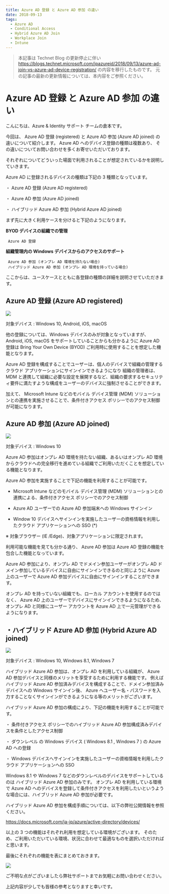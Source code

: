 ```yaml
---
title: Azure AD 登録 と Azure AD 参加 の違い
date: 2018-09-13
tags:
  - Azure AD
  - Conditional Access
  - Hybrid Azure AD Join
  - Workplace Join
  - Intune
---
```


> 本記事は Technet Blog の更新停止に伴い https://blogs.technet.microsoft.com/jpazureid/2018/09/13/azure-ad-join-vs-azure-ad-device-registration/ の内容を移行したものです。
> 元の記事の最新の更新情報については、本内容をご参照ください。

# Azure AD 登録 と Azure AD 参加 の違い

こんにちは、Azure & Identity サポート チームの倉本です。

今回は、 Azure AD 登録 (registered) と Azure AD 参加 (Azure AD joined) の違いについて紹介します。
Azure AD へのデバイス登録の種類は複数あり、 その違いについてお問い合わせを多くお寄せいただいております。

それぞれについてどういった場面で利用されることが想定されているかを説明していきます。

Azure AD に登録されるデバイスの種類は下記の 3 種類となっています。

・ Azure AD 登録 (Azure AD registered)

・ Azure AD 参加 (Azure AD joined)

・ ハイブリッド Azure AD 参加 (Hybrid Azure AD joined)

まず先に大きく利用ケースを分けると下記のようになります。

**BYOD デバイスの組織での管理**

     Azure AD 登録

**組織管理内の Windows デバイスからのアクセスのサポート**

     Azure AD 参加 (オンプレ AD 環境を持たない場合)
     ハイブリッド Azure AD 参加 (オンプレ AD 環境を持っている場合)

ここからは、ユースケースとともに各登録の種類の詳細を説明させていただきます。

## Azure AD 登録 (Azure AD registered)

![](./azure-ad-join-vs-azure-ad-device-registration/AzureADRegistered.png)

対象デバイス : Windows 10, Android, iOS, macOS

他の登録については、Windows デバイスのみが対象となっていますが、 Android, iOS, macOS をサポートしていることからも分かるように
Azure AD 登録は Bring Your Own Device (BYOD) ご利用時に使用することを想定した機能となります。

Azure AD 登録を構成することでユーザーは、個人のデバイスで組織の管理するクラウド アプリケーションにサインインできるようになり
組織の管理者は、 MDM と連携して組織に必要な設定を展開するなど、組織の要求するセキュリティ要件に満たすような構成をユーザーのデバイスに強制させることができます。

加えて、 Microsoft Intune などのモバイル デバイス管理 (MDM) ソリューションとの連携を実施させることで、条件付きアクセス ポリシーでのアクセス制御が可能になります。

## Azure AD 参加 (Azure AD joined)

![](./azure-ad-join-vs-azure-ad-device-registration/AzureADJoined.png)

対象デバイス : Windows 10

Azure AD 参加はオンプレ AD 環境を持たない組織、あるいはオンプレ AD 環境からクラウドへの完全移行を進めている組織でご利用いただくことを想定している機能となります。

Azure AD 参加を実施することで下記の機能を利用することが可能です。

- Microsoft Intune などのモバイル デバイス管理 (MDM) ソリューションとの連携による、条件付きアクセス ポリシーでのアクセス制御

- Azure AD ユーザーでの Azure AD 参加端末への Windows サインイン

- Window 10 デバイスへサインインを実施したユーザーの資格情報を利用したクラウド アプリケーションへの SSO (*)

※ 対象ブラウザー (IE /Edge)、対象アプリケーションに限定されます。

利用可能な機能を見ても分かる通り、 Azure AD 参加は Azure AD 登録の機能を包合した機能となっています。

Azure AD 参加により、オンプレ AD でドメイン参加ユーザーがオンプレ AD ドメイン参加しているデバイスに自由にサインインできるのと同じように Azure 上のユーザーで Azure AD 参加デバイスに自由にサインインすることができます。

オンプレ AD を持っていない組織でも、ローカル アカウントを使用するのではなく、 Azure AD 上のユーザーでデバイスにサインインできるようになるため、オンプレ AD と同様にユーザー アカウントを Azure AD 上で一元管理ができるようになります。

## ・ハイブリッド Azure AD 参加 (Hybrid Azure AD joined)

![](./azure-ad-join-vs-azure-ad-device-registration/HybridAzureADJoined.png)

対象デバイス : Windows 10, Windows 8.1, Windows 7

ハイブリッド Azure AD 参加は、オンプレ AD を利用している組織が、 Azure AD 参加デバイスと同様のメリットを享受するために利用する機能です。
例えばハイブリッド Azure AD 参加済みデバイスを構成することで、ドメイン参加済みデバイスへの Windows サインイン後、 Azure へユーザー名・パスワードを入力することなくサインインができるようになる等のメリットがございます。

ハイブリッド Azure AD 参加の構成により、下記の機能を利用することが可能です。

・ 条件付きアクセス ポリシーでのハイブリッド Azure AD 参加構成済みデバイスを条件としたアクセス制御

・ ダウンレベル の Windows デバイス ( Windows 8.1 , Windows 7 ) の Azure AD への登録

・ Windows デバイスへサインインを実施したユーザーの資格情報を利用したクラウド アプリケーションへの SSO

Windows 8.1 や Windows 7 などのダウンレベルのデバイスをサポートしているのは ハイブリッド Azure AD 参加のみです。
オンプレ AD を利用している環境で Azure AD へのデバイスを登録して条件付きアクセスを利用したいというような場合には、ハイブリッド Azure AD 参加が必要です。

ハイブリッド Azure AD 参加を構成手順については、以下の弊社公開情報を参照ください。

https://docs.microsoft.com/ja-jp/azure/active-directory/devices/

以上の 3 つの機能はそれぞれ利用を想定している環境がございます。
そのため、ご利用いただいている環境、状況に合わせて最適なものを選択いただければと思います。

最後にそれぞれの機能を表にまとめておきます。

![](./azure-ad-join-vs-azure-ad-device-registration/CorrelationTable.png)

ご不明な点がございましたら弊社サポートまでお気軽にお問い合わせください。

上記内容が少しでも皆様の参考となりますと幸いです。


